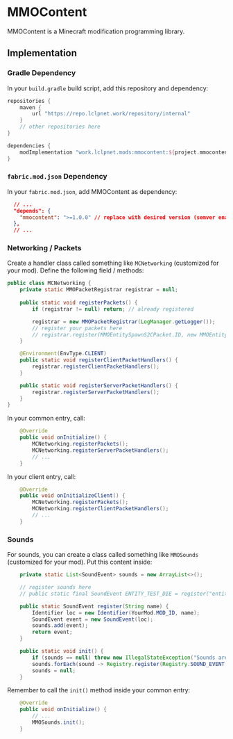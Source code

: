 # MMOContent
MMOContent is a Minecraft modification programming library.

## Implementation
### Gradle Dependency
In your `build.gradle` build script, add this repository and dependency:
```groovy
repositories {
    maven {
        url "https://repo.lclpnet.work/repository/internal"
    }
    // other repositories here
}

dependencies {
    modImplementation "work.lclpnet.mods:mmocontent:${project.mmocontent_version}" // replace with version
}
```

### `fabric.mod.json` Dependency
In your `fabric.mod.json`, add MMOContent as dependency:
```json
  // ...
  "depends": {
    "mmocontent": ">=1.0.0" // replace with desired version (semver enabled)
  },
  // ...
```


### Networking / Packets
Create a handler class called something like `MCNetworking` (customized for your mod).
Define the following field / methods:
```java
public class MCNetworking {
    private static MMOPacketRegistrar registrar = null;
    
    public static void registerPackets() {
        if (registrar != null) return; // already registered

        registrar = new MMOPacketRegistrar(LogManager.getLogger());
        // register your packets here
        // registrar.register(MMOEntitySpawnS2CPacket.ID, new MMOEntitySpawnS2CPacket.Decoder());
    }

    @Environment(EnvType.CLIENT)
    public static void registerClientPacketHandlers() {
        registrar.registerClientPacketHandlers();
    }

    public static void registerServerPacketHandlers() {
        registrar.registerServerPacketHandlers();
    }
} 
```

In your common entry, call:
```java
    @Override
    public void onInitialize() {
        MCNetworking.registerPackets();
        MCNetworking.registerServerPacketHandlers();
        // ...
    }
```

In your client entry, call:
```java
    @Override
    public void onInitializeClient() {
        MCNetworking.registerPackets();
        MCNetworking.registerClientPacketHandlers();
        // ...
    }
```

### Sounds
For sounds, you can create a class called something like `MMOSounds` (customized for your mod).
Put this content inside:
```java
    private static List<SoundEvent> sounds = new ArrayList<>();

    // register sounds here
    // public static final SoundEvent ENTITY_TEST_DIE = register("entity.test.die");

    public static SoundEvent register(String name) {
        Identifier loc = new Identifier(YourMod.MOD_ID, name);
        SoundEvent event = new SoundEvent(loc);
        sounds.add(event);
        return event;
    }

    public static void init() {
        if (sounds == null) throw new IllegalStateException("Sounds are already initialized");
        sounds.forEach(sound -> Registry.register(Registry.SOUND_EVENT, ((SoundEventAccessor) sound).getId(), sound));
        sounds = null;
    }
```
Remember to call the `init()` method inside your common entry:
```java
    @Override
    public void onInitialize() {
        // ...
        MMOSounds.init();
    }
```
